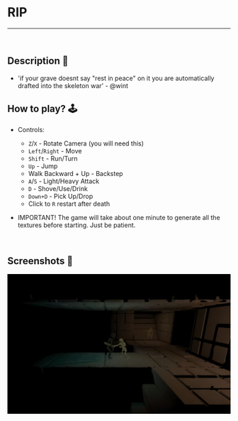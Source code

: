 # **RIP** 

---

<br>

## **Description 📃**
- 'if your grave doesnt say "rest in peace" on it you are automatically drafted into the skeleton war' - @wint

## **How to play? 🕹️**
- Controls:
	- `Z`/`X` - Rotate Camera (you will need this)
	- `Left`/`Right` - Move
	- `Shift` - Run/Turn
	- `Up` - Jump
	- Walk Backward + Up - Backstep
	- `A`/`S` - Light/Heavy Attack
	- `D` - Shove/Use/Drink
	- `Down+D` - Pick Up/Drop
	- Click to `R` restart after death

- IMPORTANT! The game will take about one minute to generate all the textures before starting. Just be patient.


<br>

## **Screenshots 📸**


![image](../../assets/images/RIP.jpg)

<br>